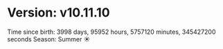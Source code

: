 # Version: v10.11.10
Time since birth: 3998 days, 95952 hours, 5757120 minutes, 345427200 seconds
Season: Summer ☀️

